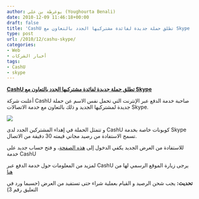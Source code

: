 ```yaml
---
author: يوغرطة بن علي (Youghourta Benali)
date: 2010-12-09 11:46:18+00:00
draft: false
title: 'CashU تطلق حملة جديدة لفائدة مشتركيها الجدد بالتعاون مع Skype '
type: post
url: /2010/12/cashu-skype/
categories:
- Web
- أخبار الشركات
tags:
- CashU
- skype
---
```


**[CashU تطلق حملة جديدة لفائدة مشتركيها الجدد بالتعاون مع Skype](https://www.it-scoop.com/2010/12/cashu-skype/)**


أعلنت شركة CashU صاحبة خدمة الدفع عبر الإنترنت التي تحمل نفس الاسم عن حملة جديدة لمشتركيها الجديد و ذلك بالتعاون مع خدمة الاتصالات Skype.

[![](https://www.it-scoop.com/wp-content/uploads/2010/12/AR-300x276.jpg)
](https://www.it-scoop.com/2010/12/cashu-skype/)

و تتمثل الحملة في إهداء المشتركين الجدد لدى CashU كوبونات خاصة بخدمة Skype تسمح الاستفادة من رصيد مجاني قيمته 30 دقيقة من الاتصال.

للاستفادة من العرض الجديد يكفي الدخول إلى [هذه الصفحة](http://goo.gl/ny0f3)، و فتح حساب جديد على خدمة CashU

لمزيد من المعلومات حول خدمة الدفع عبر CashU يرجى زيارة الموقع الرسمي لها من [هنا](http://goo.gl/bms9w)

**تحديث:** يجب شحن الرصيد و القيام بعملية شراء حتى تستفيد من العرض (حسبما ورد في التعليق رقم 3)
